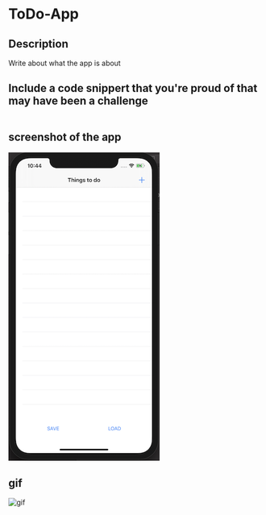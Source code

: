 # ToDo-App

## Description

Write about what the app is about

## Include a code snippert that you're proud of that may have been a challenge

```swift
```

## screenshot of the app

![description of image in case image fails to load](Assets/homescreen1.png)

## gif

![gif](Assets/app.gif)
